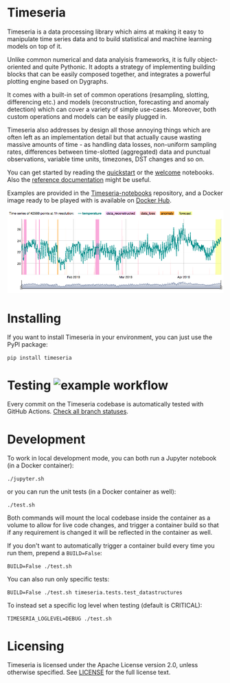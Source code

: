 # Timeseria

Timeseria is a data processing library which aims at making it easy to manipulate time series data and to build statistical and machine learning models on top of it.

Unlike common numerical and data analyisis frameworks, it is fully object-oriented and quite Pythonic. It adopts a strategy of implementing building blocks that can be easily composed together, and integrates a powerful plotting engine based on Dygraphs.

It comes with a built-in set of common operations (resampling, slotting, differencing etc.) and models (reconstruction, forecasting and anomaly detection) which can cover a variety of simple use-cases. Moreover, both custom operations and models can be easily plugged in.

Timeseria also addresses by design all those annoying things which are often left as an implementation detail but that actually cause wasting massive amounts of time - as handling data losses, non-uniform sampling rates, differences between time-slotted (aggregated) data and punctual observations, variable time units, timezones, DST changes and so on.

You can get started by reading the [quickstart](https://github.com/sarusso/Timeseria-notebooks/blob/master/notebooks/Quickstart.ipynb) or the [welcome](https://github.com/sarusso/Timeseria-notebooks/blob/master/notebooks/Welcome.ipynb) notebooks. Also the [reference documentation](https://timeseria.readthedocs.io) might be useful.

Examples are provided in the [Timeseria-notebooks](https://github.com/sarusso/Timeseria-notebooks) repository, and a Docker image ready to be played with is available on [Docker Hub](https://hub.docker.com/r/sarusso/timeseria).


![Time series plot](docs/altogether.png?raw=true "Timeseria at work")


# Installing

If you want to install Timeseria in your environment, you can just use the PyPI package:

    pip install timeseria


# Testing ![example workflow](https://github.com/sarusso/timeseria/actions/workflows/ci.yml/badge.svg)

Every commit on the Timeseria codebase is automatically tested with GitHub Actions. [Check all branch statuses](https://github.com/sarusso/Timeseria/actions).


# Development

To work in local development mode, you can both run a Jupyter notebook (in a Docker container):

    ./jupyter.sh

or you can run the unit tests (in a Docker container as well):

    ./test.sh

Both commands will mount the local codebase inside the container as a volume to allow for live code changes, and trigger a container build so that if any requirement is changed it will be reflected in the container as well.

If you don't want to automatically trigger a container build every time you run them, prepend a `BUILD=False`:

    BUILD=False ./test.sh

You can also run only specific tests:

    BUILD=False ./test.sh timeseria.tests.test_datastructures

To instead set a specific log level when testing (default is CRITICAL):

    TIMESERIA_LOGLEVEL=DEBUG ./test.sh


# Licensing
Timeseria is licensed under the Apache License version 2.0, unless otherwise specified. See [LICENSE](https://github.com/sarusso/Timeseria/blob/master/LICENSE) for the full license text.





